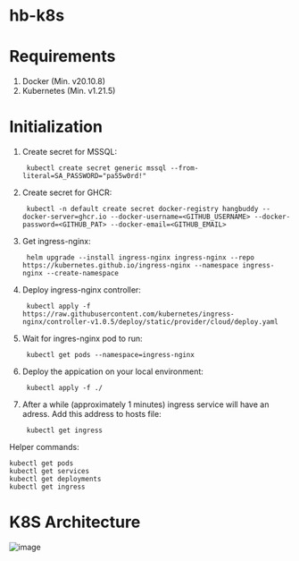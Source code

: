 ﻿# hb-k8s

# Requirements
1. Docker (Min. v20.10.8)
2. Kubernetes (Min. v1.21.5)

# Initialization

1. Create secret for MSSQL:

        kubectl create secret generic mssql --from-literal=SA_PASSWORD="pa55w0rd!"

2. Create secret for GHCR:

        kubectl -n default create secret docker-registry hangbuddy --docker-server=ghcr.io --docker-username=<GITHUB_USERNAME> --docker-password=<GITHUB_PAT> --docker-email=<GITHUB_EMAIL>

3. Get ingress-nginx:

        helm upgrade --install ingress-nginx ingress-nginx --repo https://kubernetes.github.io/ingress-nginx --namespace ingress-nginx --create-namespace

4. Deploy ingress-nginx controller:

        kubectl apply -f https://raw.githubusercontent.com/kubernetes/ingress-nginx/controller-v1.0.5/deploy/static/provider/cloud/deploy.yaml

4. Wait for ingres-nginx pod to run:
        
        kubectl get pods --namespace=ingress-nginx

5. Deploy the appication on your local environment:
        
        kubectl apply -f ./
        

6. After a while (approximately 1 minutes) ingress service will have an adress. Add this address to hosts file:

        kubectl get ingress
    
Helper commands:

    kubectl get pods
    kubectl get services
    kubectl get deployments
    kubectl get ingress

# K8S Architecture 
 ![image](https://user-images.githubusercontent.com/11320867/140821314-965f8348-b9a2-4076-a302-247359029777.png)

